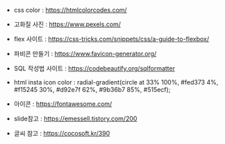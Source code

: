 - css color : https://htmlcolorcodes.com/

- 고화질 사진 : https://www.pexels.com/

- flex 사이트 : https://css-tricks.com/snippets/css/a-guide-to-flexbox/

- 파비콘 만들기 : https://www.favicon-generator.org/

- SQL 작성법 사이트 : https://codebeautify.org/sqlformatter

- html insta icon color : radial-gradient(circle at 33% 100%, #fed373 4%, #f15245 30%, #d92e7f 62%, #9b36b7 85%, #515ecf);

- 아이콘 : https://fontawesome.com/
<!-- <script
      src="https://kit.fontawesome.com/ec2e6610a2.js"
      crossorigin="anonymous"
    ></script> -->

- slide참고 : https://emessell.tistory.com/200 

- 글씨 참고 : https://cocosoft.kr/390 
